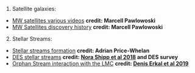 1. Satellite galaxies: 

- [MW satellites various videos](http://marcelpawlowski.com/research/movies-astronomy/) **credit: Marcell Pawlowoski**
- [MW Satellites discovery history](http://marcelpawlowski.com/wp-content/uploads3/MilkyWaySatellites2019.mp4) **credit: Marcell Pawlowoski**
                       
2. Stellar Streams: 
- [Stellar streams formation](http://adrian.pw/talkviz/movies/stream_xy.mp4) **credit: Adrian Price-Whelan**
- [DES stellar streams](https://home.fnal.gov/~kadrlica/movies/residual_bkg_v17p2.gif) **credit: [Nora Shipp et al 2018](https://ui.adsabs.harvard.edu/abs/2018ApJ...862..114S/abstract) and DES survey**
- [Orphan Stream interaction with the LMC](https://www.youtube.com/watch?v=sBKpwQR7JJQ)  **credit: [Denis Erkal et al 2019](https://ui.adsabs.harvard.edu/abs/2019MNRAS.tmp.1318E/abstract)**


